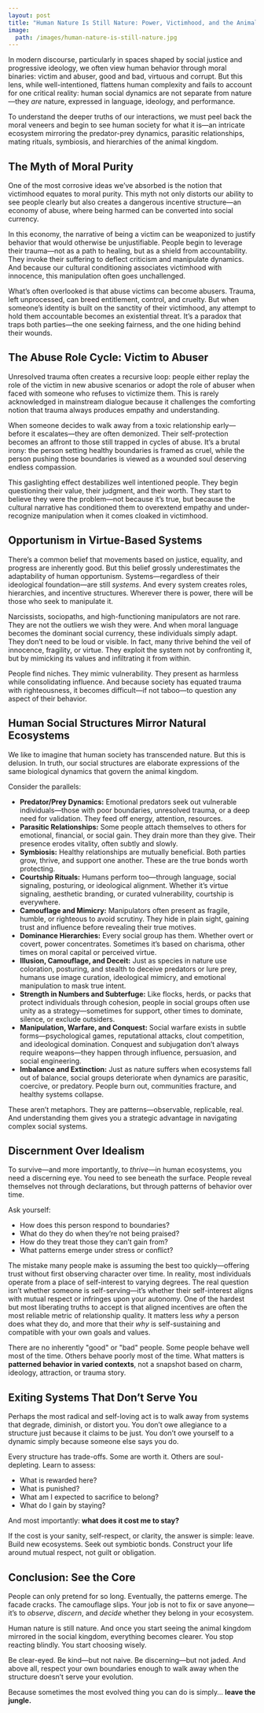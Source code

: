 ```yaml
---
layout: post
title: "Human Nature Is Still Nature: Power, Victimhood, and the Animal Kingdom Within Society"
image:
  path: /images/human-nature-is-still-nature.jpg
---
```


In modern discourse, particularly in spaces shaped by social justice and progressive ideology, we often view human behavior through moral binaries: victim and abuser, good and bad, virtuous and corrupt. But this lens, while well-intentioned, flattens human complexity and fails to account for one critical reality: human social dynamics are not separate from nature—they *are* nature, expressed in language, ideology, and performance.

To understand the deeper truths of our interactions, we must peel back the moral veneers and begin to see human society for what it is—an intricate ecosystem mirroring the predator-prey dynamics, parasitic relationships, mating rituals, symbiosis, and hierarchies of the animal kingdom.

## The Myth of Moral Purity

One of the most corrosive ideas we’ve absorbed is the notion that victimhood equates to moral purity. This myth not only distorts our ability to see people clearly but also creates a dangerous incentive structure—an economy of abuse, where being harmed can be converted into social currency.

In this economy, the narrative of being a victim can be weaponized to justify behavior that would otherwise be unjustifiable. People begin to leverage their trauma—not as a path to healing, but as a shield from accountability. They invoke their suffering to deflect criticism and manipulate dynamics. And because our cultural conditioning associates victimhood with innocence, this manipulation often goes unchallenged.

What’s often overlooked is that abuse victims can become abusers. Trauma, left unprocessed, can breed entitlement, control, and cruelty. But when someone’s identity is built on the sanctity of their victimhood, any attempt to hold them accountable becomes an existential threat. It’s a paradox that traps both parties—the one seeking fairness, and the one hiding behind their wounds.

## The Abuse Role Cycle: Victim to Abuser

Unresolved trauma often creates a recursive loop: people either replay the role of the victim in new abusive scenarios or adopt the role of abuser when faced with someone who refuses to victimize them. This is rarely acknowledged in mainstream dialogue because it challenges the comforting notion that trauma always produces empathy and understanding.

When someone decides to walk away from a toxic relationship early—before it escalates—they are often demonized. Their self-protection becomes an affront to those still trapped in cycles of abuse. It’s a brutal irony: the person setting healthy boundaries is framed as cruel, while the person pushing those boundaries is viewed as a wounded soul deserving endless compassion.

This gaslighting effect destabilizes well intentioned people. They begin questioning their value, their judgment, and their worth. They start to believe they were the problem—not because it’s true, but because the cultural narrative has conditioned them to overextend empathy and under-recognize manipulation when it comes cloaked in victimhood.

## Opportunism in Virtue-Based Systems

There’s a common belief that movements based on justice, equality, and progress are inherently good. But this belief grossly underestimates the adaptability of human opportunism. Systems—regardless of their ideological foundation—are still *systems*. And every system creates roles, hierarchies, and incentive structures. Wherever there is power, there will be those who seek to manipulate it.

Narcissists, sociopaths, and high-functioning manipulators are not rare. They are not the outliers we wish they were. And when moral language becomes the dominant social currency, these individuals simply adapt. They don’t need to be loud or visible. In fact, many thrive behind the veil of innocence, fragility, or virtue. They exploit the system not by confronting it, but by mimicking its values and infiltrating it from within.

People find niches. They mimic vulnerability. They present as harmless while consolidating influence. And because society has equated trauma with righteousness, it becomes difficult—if not taboo—to question any aspect of their behavior.

## Human Social Structures Mirror Natural Ecosystems

We like to imagine that human society has transcended nature. But this is delusion. In truth, our social structures are elaborate expressions of the same biological dynamics that govern the animal kingdom.

Consider the parallels:

- **Predator/Prey Dynamics:** Emotional predators seek out vulnerable individuals—those with poor boundaries, unresolved trauma, or a deep need for validation. They feed off energy, attention, resources.
- **Parasitic Relationships:** Some people attach themselves to others for emotional, financial, or social gain. They drain more than they give. Their presence erodes vitality, often subtly and slowly.
- **Symbiosis:** Healthy relationships are mutually beneficial. Both parties grow, thrive, and support one another. These are the true bonds worth protecting.
- **Courtship Rituals:** Humans perform too—through language, social signaling, posturing, or ideological alignment. Whether it’s virtue signaling, aesthetic branding, or curated vulnerability, courtship is everywhere.
- **Camouflage and Mimicry:** Manipulators often present as fragile, humble, or righteous to avoid scrutiny. They hide in plain sight, gaining trust and influence before revealing their true motives.
- **Dominance Hierarchies:** Every social group has them. Whether overt or covert, power concentrates. Sometimes it’s based on charisma, other times on moral capital or perceived virtue.
- **Illusion, Camouflage, and Deceit:** Just as species in nature use coloration, posturing, and stealth to deceive predators or lure prey, humans use image curation, ideological mimicry, and emotional manipulation to mask true intent.
- **Strength in Numbers and Subterfuge:** Like flocks, herds, or packs that protect individuals through cohesion, people in social groups often use unity as a strategy—sometimes for support, other times to dominate, silence, or exclude outsiders.
- **Manipulation, Warfare, and Conquest:** Social warfare exists in subtle forms—psychological games, reputational attacks, clout competition, and ideological domination. Conquest and subjugation don’t always require weapons—they happen through influence, persuasion, and social engineering.
- **Imbalance and Extinction:** Just as nature suffers when ecosystems fall out of balance, social groups deteriorate when dynamics are parasitic, coercive, or predatory. People burn out, communities fracture, and healthy systems collapse.

These aren’t metaphors. They are patterns—observable, replicable, real. And understanding them gives you a strategic advantage in navigating complex social systems.

## Discernment Over Idealism

To survive—and more importantly, to *thrive*—in human ecosystems, you need a discerning eye. You need to see beneath the surface. People reveal themselves not through declarations, but through patterns of behavior over time.

Ask yourself:

- How does this person respond to boundaries?
- What do they do when they’re not being praised?
- How do they treat those they can’t gain from?
- What patterns emerge under stress or conflict?

The mistake many people make is assuming the best too quickly—offering trust without first observing character over time. In reality, most individuals operate from a place of self-interest to varying degrees. The real question isn’t whether someone is self-serving—it’s whether their self-interest aligns with mutual respect or infringes upon your autonomy. One of the hardest but most liberating truths to accept is that aligned incentives are often the most reliable metric of relationship quality. It matters less *why* a person does what they do, and more that their *why* is self-sustaining and compatible with your own goals and values.

There are no inherently "good" or "bad" people. Some people behave well most of the time. Others behave poorly most of the time. What matters is **patterned behavior in varied contexts**, not a snapshot based on charm, ideology, attraction, or trauma story.

## Exiting Systems That Don’t Serve You

Perhaps the most radical and self-loving act is to walk away from systems that degrade, diminish, or distort you. You don’t owe allegiance to a structure just because it claims to be just. You don’t owe yourself to a dynamic simply because someone else says you do.

Every structure has trade-offs. Some are worth it. Others are soul-depleting. Learn to assess:

- What is rewarded here?
- What is punished?
- What am I expected to sacrifice to belong?
- What do I gain by staying?

And most importantly: **what does it cost me to stay?**

If the cost is your sanity, self-respect, or clarity, the answer is simple: leave. Build new ecosystems. Seek out symbiotic bonds. Construct your life around mutual respect, not guilt or obligation.

## Conclusion: See the Core

People can only pretend for so long. Eventually, the patterns emerge. The facade cracks. The camouflage slips. Your job is not to fix or save anyone—it’s to *observe*, *discern*, and *decide* whether they belong in your ecosystem.

Human nature is still nature. And once you start seeing the animal kingdom mirrored in the social kingdom, everything becomes clearer. You stop reacting blindly. You start choosing wisely.

Be clear-eyed. Be kind—but not naive. Be discerning—but not jaded. And above all, respect your own boundaries enough to walk away when the structure doesn’t serve your evolution.

Because sometimes the most evolved thing you can do is simply… **leave the jungle.**